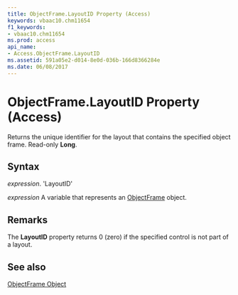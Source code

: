 ```yaml
---
title: ObjectFrame.LayoutID Property (Access)
keywords: vbaac10.chm11654
f1_keywords:
- vbaac10.chm11654
ms.prod: access
api_name:
- Access.ObjectFrame.LayoutID
ms.assetid: 591a05e2-d014-8e0d-036b-166d8366284e
ms.date: 06/08/2017
---
```



# ObjectFrame.LayoutID Property (Access)

Returns the unique identifier for the layout that contains the specified object frame. Read-only  **Long**.


## Syntax

 _expression_. 'LayoutID'

 _expression_ A variable that represents an [ObjectFrame](./Access.ObjectFrame.md) object.


## Remarks

The  **LayoutID** property returns 0 (zero) if the specified control is not part of a layout.


## See also


[ObjectFrame Object](Access.ObjectFrame.md)

